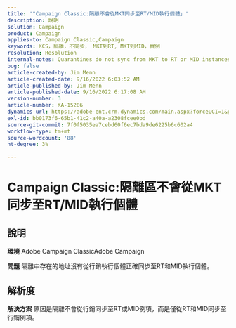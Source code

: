 ```yaml
---
title: '"Campaign Classic:隔離不會從MKT同步至RT/MID執行個體」'
description: 說明
solution: Campaign
product: Campaign
applies-to: Campaign Classic,Campaign
keywords: KCS，隔離，不同步， MKT到RT, MKT到MID，實例
resolution: Resolution
internal-notes: Quarantines do not sync from MKT to RT or MID instances
bug: false
article-created-by: Jim Menn
article-created-date: 9/16/2022 6:03:52 AM
article-published-by: Jim Menn
article-published-date: 9/16/2022 6:17:08 AM
version-number: 3
article-number: KA-15286
dynamics-url: https://adobe-ent.crm.dynamics.com/main.aspx?forceUCI=1&pagetype=entityrecord&etn=knowledgearticle&id=64033d55-8535-ed11-9db1-0022480866ad
exl-id: bb0173f6-65b1-41c2-a40a-a2308fcee0bd
source-git-commit: 7f0f5035ea7cebd60f6ec7bda9de6225b6c602a4
workflow-type: tm+mt
source-wordcount: '88'
ht-degree: 3%

---
```


# Campaign Classic:隔離區不會從MKT同步至RT/MID執行個體

## 說明


<b>環境</b>
Adobe Campaign ClassicAdobe Campaign

<b>問題</b>
隔離中存在的地址沒有從行銷執行個體正確同步至RT和MID執行個體。


## 解析度


<b>解決方案</b>
原因是隔離不會從行銷同步至RT或MID例項，而是僅從RT和MID同步至行銷例項。
